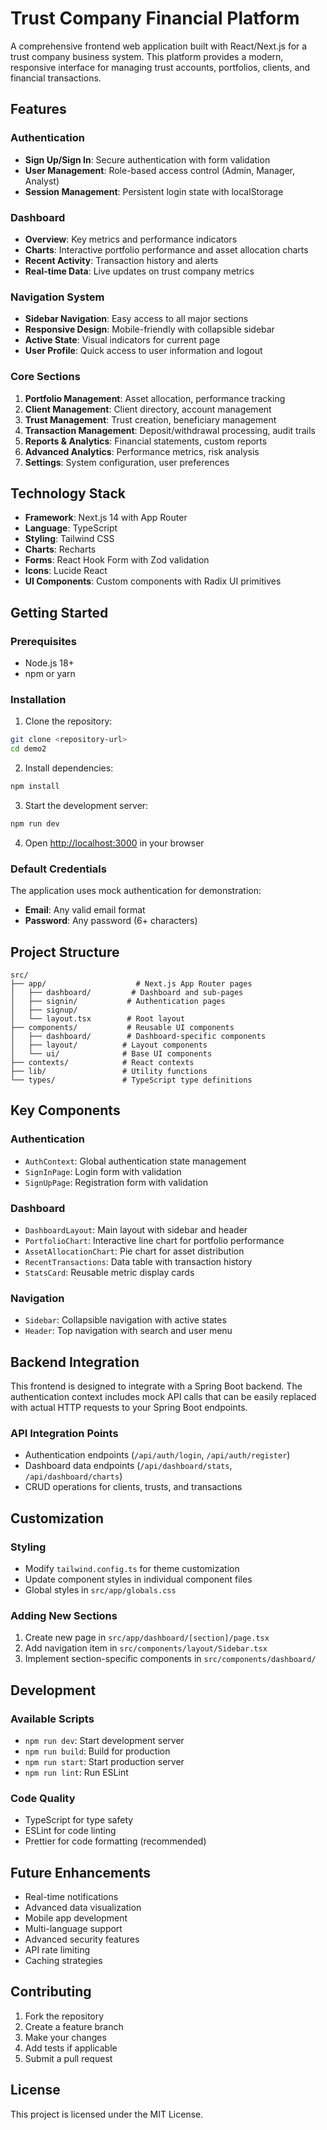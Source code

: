 # Trust Company Financial Platform

A comprehensive frontend web application built with React/Next.js for a trust company business system. This platform provides a modern, responsive interface for managing trust accounts, portfolios, clients, and financial transactions.

## Features

### Authentication
- **Sign Up/Sign In**: Secure authentication with form validation
- **User Management**: Role-based access control (Admin, Manager, Analyst)
- **Session Management**: Persistent login state with localStorage

### Dashboard
- **Overview**: Key metrics and performance indicators
- **Charts**: Interactive portfolio performance and asset allocation charts
- **Recent Activity**: Transaction history and alerts
- **Real-time Data**: Live updates on trust company metrics

### Navigation System
- **Sidebar Navigation**: Easy access to all major sections
- **Responsive Design**: Mobile-friendly with collapsible sidebar
- **Active State**: Visual indicators for current page
- **User Profile**: Quick access to user information and logout

### Core Sections
1. **Portfolio Management**: Asset allocation, performance tracking
2. **Client Management**: Client directory, account management
3. **Trust Management**: Trust creation, beneficiary management
4. **Transaction Management**: Deposit/withdrawal processing, audit trails
5. **Reports & Analytics**: Financial statements, custom reports
6. **Advanced Analytics**: Performance metrics, risk analysis
7. **Settings**: System configuration, user preferences

## Technology Stack

- **Framework**: Next.js 14 with App Router
- **Language**: TypeScript
- **Styling**: Tailwind CSS
- **Charts**: Recharts
- **Forms**: React Hook Form with Zod validation
- **Icons**: Lucide React
- **UI Components**: Custom components with Radix UI primitives

## Getting Started

### Prerequisites
- Node.js 18+ 
- npm or yarn

### Installation

1. Clone the repository:
```bash
git clone <repository-url>
cd demo2
```

2. Install dependencies:
```bash
npm install
```

3. Start the development server:
```bash
npm run dev
```

4. Open [http://localhost:3000](http://localhost:3000) in your browser

### Default Credentials
The application uses mock authentication for demonstration:
- **Email**: Any valid email format
- **Password**: Any password (6+ characters)

## Project Structure

```
src/
├── app/                    # Next.js App Router pages
│   ├── dashboard/         # Dashboard and sub-pages
│   ├── signin/           # Authentication pages
│   ├── signup/
│   └── layout.tsx        # Root layout
├── components/           # Reusable UI components
│   ├── dashboard/        # Dashboard-specific components
│   ├── layout/          # Layout components
│   └── ui/              # Base UI components
├── contexts/            # React contexts
├── lib/                 # Utility functions
└── types/               # TypeScript type definitions
```

## Key Components

### Authentication
- `AuthContext`: Global authentication state management
- `SignInPage`: Login form with validation
- `SignUpPage`: Registration form with validation

### Dashboard
- `DashboardLayout`: Main layout with sidebar and header
- `PortfolioChart`: Interactive line chart for portfolio performance
- `AssetAllocationChart`: Pie chart for asset distribution
- `RecentTransactions`: Data table with transaction history
- `StatsCard`: Reusable metric display cards

### Navigation
- `Sidebar`: Collapsible navigation with active states
- `Header`: Top navigation with search and user menu

## Backend Integration

This frontend is designed to integrate with a Spring Boot backend. The authentication context includes mock API calls that can be easily replaced with actual HTTP requests to your Spring Boot endpoints.

### API Integration Points
- Authentication endpoints (`/api/auth/login`, `/api/auth/register`)
- Dashboard data endpoints (`/api/dashboard/stats`, `/api/dashboard/charts`)
- CRUD operations for clients, trusts, and transactions

## Customization

### Styling
- Modify `tailwind.config.ts` for theme customization
- Update component styles in individual component files
- Global styles in `src/app/globals.css`

### Adding New Sections
1. Create new page in `src/app/dashboard/[section]/page.tsx`
2. Add navigation item in `src/components/layout/Sidebar.tsx`
3. Implement section-specific components in `src/components/dashboard/`

## Development

### Available Scripts
- `npm run dev`: Start development server
- `npm run build`: Build for production
- `npm run start`: Start production server
- `npm run lint`: Run ESLint

### Code Quality
- TypeScript for type safety
- ESLint for code linting
- Prettier for code formatting (recommended)

## Future Enhancements

- Real-time notifications
- Advanced data visualization
- Mobile app development
- Multi-language support
- Advanced security features
- API rate limiting
- Caching strategies

## Contributing

1. Fork the repository
2. Create a feature branch
3. Make your changes
4. Add tests if applicable
5. Submit a pull request

## License

This project is licensed under the MIT License.